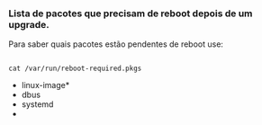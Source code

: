 ### Lista de pacotes que precisam de reboot depois de um upgrade.

Para saber quais pacotes estão pendentes de reboot use:
```

cat /var/run/reboot-required.pkgs

```

- linux-image*
- dbus
- systemd
- 
